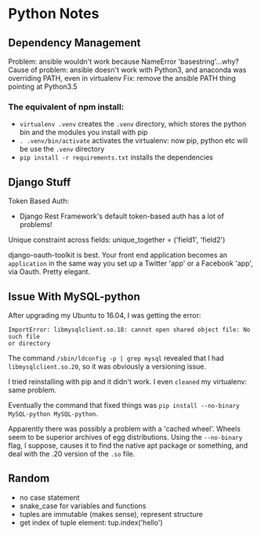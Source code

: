 # Python Notes

## Dependency Management

Problem: ansible wouldn't work because NameError 'basestring'...why?  Cause of
problem: ansible doesn't work with Python3, and anaconda was overriding PATH,
even in virtualenv Fix: remove the ansible PATH thing pointing at Python3.5

### The equivalent of npm install:

- `virtualenv .venv` creates the `.venv` directory, which stores
  the python bin and the modules you install with pip
- `. .venv/bin/activate` activates the virtualenv: now pip, python etc will
  be use the `.venv` directory
- `pip install -r requirements.txt` installs the dependencies

## Django Stuff

Token Based Auth:

- Django Rest Framework's default token-based auth has a lot of problems!

Unique constraint across fields:
    unique_together = ('field1', 'field2')

django-oauth-toolkit is best.  Your front end application becomes an
`application` in the same way you set up a Twitter 'app' or a Facebook 'app',
via Oauth.  Pretty elegant.

## Issue With MySQL-python

After upgrading my Ubuntu to 16.04, I was getting the error:

```
ImportError: libmysqlclient.so.18: cannot open shared object file: No such file
or directory
```

The command `/sbin/ldconfig -p | grep mysql` revealed that I had
`libmysqlclient.so.20`, so it was obviously a versioning issue.

I tried reinstalling with pip and it didn't work.  I even `cleaned` my
virtualenv: same problem.

Eventually the command that fixed things was `pip install --no-binary
MySQL-python MySQL-python`.

Apparently there was possibly a problem with a 'cached wheel'.  Wheels seem to
be superior archives of egg distributions.  Using the `--no-binary` flag, I
suppose, causes it to find the native apt package or something, and deal with
the .20 version of the `.so` file. 

## Random

- no case statement
- snake_case for variables and functions
- tuples are immutable (makes sense), represent structure
- get index of tuple element: tup.index('hello')

